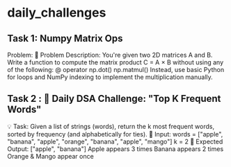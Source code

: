 # daily_challenges


## Task 1: Numpy Matrix Ops
Problem: 📘 Problem Description:
You're given two 2D matrices A and B. Write a function to compute the matrix product C = A × B without using any of the following:
    @ operator
    np.dot()
    np.matmul()
Instead, use basic Python for loops and NumPy indexing to implement the multiplication manually.


## Task 2 : 🧠 Daily DSA Challenge: "Top K Frequent Words"
💡 Task:
Given a list of strings (words), return the k most frequent words, sorted by frequency (and alphabetically for ties).
📝 Input:
words = ["apple", "banana", "apple", "orange", "banana", "apple", "mango"]
k = 2
🎯 Expected Output:
["apple", "banana"]
Apple appears 3 times
Banana appears 2 times
Orange & Mango appear once
